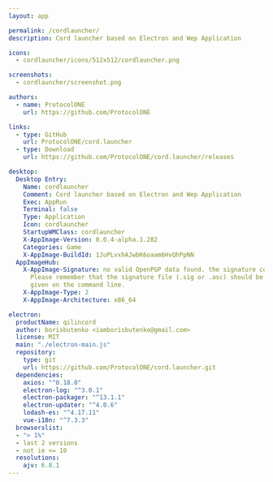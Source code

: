 ```yaml
---
layout: app

permalink: /cordlauncher/
description: Cord launcher based on Electron and Wep Application

icons:
  - cordlauncher/icons/512x512/cordlauncher.png

screenshots:
  - cordlauncher/screenshot.png

authors:
  - name: ProtocolONE
    url: https://github.com/ProtocolONE

links:
  - type: GitHub
    url: ProtocolONE/cord.launcher
  - type: Download
    url: https://github.com/ProtocolONE/cord.launcher/releases

desktop:
  Desktop Entry:
    Name: cordlauncher
    Comment: Cord launcher based on Electron and Wep Application
    Exec: AppRun
    Terminal: false
    Type: Application
    Icon: cordlauncher
    StartupWMClass: cordlauncher
    X-AppImage-Version: 0.0.4-alpha.1.282
    Categories: Game
    X-AppImage-BuildId: 1JuPLvxhAJwbK6oaam6HvQhPpNN
  AppImageHub:
    X-AppImage-Signature: no valid OpenPGP data found. the signature could not be verified.
      Please remember that the signature file (.sig or .asc) should be the first file
      given on the command line.
    X-AppImage-Type: 2
    X-AppImage-Architecture: x86_64

electron:
  productName: qilincord
  author: borisbutenko <iamborisbutenko@gmail.com>
  license: MIT
  main: "./electron-main.js"
  repository:
    type: git
    url: https://github.com/ProtocolONE/cord.launcher.git
  dependencies:
    axios: "^0.18.0"
    electron-log: "^3.0.1"
    electron-packager: "^13.1.1"
    electron-updater: "^4.0.6"
    lodash-es: "^4.17.11"
    vue-i18n: "^7.3.3"
  browserslist:
  - "> 1%"
  - last 2 versions
  - not ie <= 10
  resolutions:
    ajv: 6.8.1
---
```

